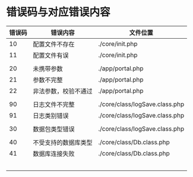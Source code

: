 # 错误码与对应错误内容

| 错误码  | 错误内容       | 文件位置                           |
| ---- | ---------- | ------------------------------ |
| 10   | 配置文件不存在    | ./core/init.php                |
| 11   | 配置文件有误     | ./core/init.php                |
|      |            |                                |
| 20   | 未携带参数      | ./app/portal.php               |
| 21   | 参数不完整      | ./app/portal.php               |
| 22   | 非法参数，校验不通过 | ./app/portal.php               |
|      |            |                                |
| 90   | 日志文件不完整    | ./core/class/logSave.class.php |
| 91   | 日志类别错误     | ./core/class/logSave.class.php |
|      |            |                                |
| 30   | 数据包类型错误    | ./core/class/logSave.class.php |
|      |            |                                |
| 40   | 不受支持的数据库类型 | ./core/class/Db.class.php      |
| 41   | 数据库连接失败    | ./core/class/Db.class.php      |
|      |            |                                |
|      |            |                                |
|      |            |                                |
|      |            |                                |
|      |            |                                |

